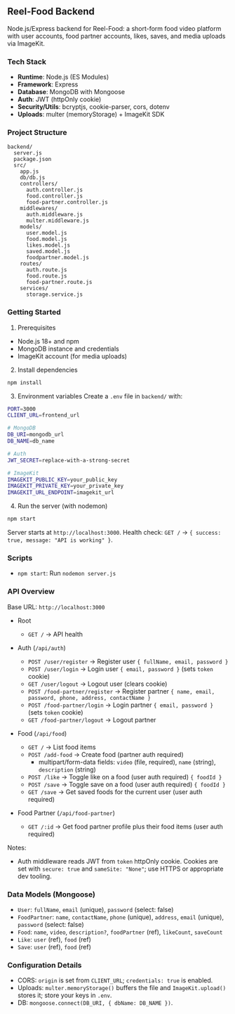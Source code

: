 ## Reel-Food Backend

Node.js/Express backend for Reel-Food: a short-form food video platform with user accounts, food partner accounts, likes, saves, and media uploads via ImageKit.

### Tech Stack
- **Runtime**: Node.js (ES Modules)
- **Framework**: Express
- **Database**: MongoDB with Mongoose
- **Auth**: JWT (httpOnly cookie)
- **Security/Utils**: bcryptjs, cookie-parser, cors, dotenv
- **Uploads**: multer (memoryStorage) + ImageKit SDK

### Project Structure
```
backend/
  server.js
  package.json
  src/
    app.js
    db/db.js
    controllers/
      auth.controller.js
      food.controller.js
      food-partner.controller.js
    middlewares/
      auth.middleware.js
      multer.middleware.js
    models/
      user.model.js
      food.model.js
      likes.model.js
      saved.model.js
      foodpartner.model.js
    routes/
      auth.route.js
      food.route.js
      food-partner.route.js
    services/
      storage.service.js
```

### Getting Started
1) Prerequisites
- Node.js 18+ and npm
- MongoDB instance and credentials
- ImageKit account (for media uploads)

2) Install dependencies
```bash
npm install
```

3) Environment variables
Create a `.env` file in `backend/` with:
```bash
PORT=3000
CLIENT_URL=frontend_url

# MongoDB
DB_URI=mongodb_url
DB_NAME=db_name

# Auth
JWT_SECRET=replace-with-a-strong-secret

# ImageKit
IMAGEKIT_PUBLIC_KEY=your_public_key
IMAGEKIT_PRIVATE_KEY=your_private_key
IMAGEKIT_URL_ENDPOINT=imagekit_url
```

4) Run the server (with nodemon)
```bash
npm start
```
Server starts at `http://localhost:3000`. Health check: `GET /` -> `{ success: true, message: "API is working" }`.

### Scripts
- `npm start`: Run `nodemon server.js`

### API Overview
Base URL: `http://localhost:3000`

- Root
  - `GET /` → API health

- Auth (`/api/auth`)
  - `POST /user/register` → Register user `{ fullName, email, password }`
  - `POST /user/login` → Login user `{ email, password }` (sets `token` cookie)
  - `GET /user/logout` → Logout user (clears cookie)
  - `POST /food-partner/register` → Register partner `{ name, email, password, phone, address, contactName }`
  - `POST /food-partner/login` → Login partner `{ email, password }` (sets `token` cookie)
  - `GET /food-partner/logout` → Logout partner

- Food (`/api/food`)
  - `GET /` → List food items
  - `POST /add-food` → Create food (partner auth required)
    - multipart/form-data fields: `video` (file, required), `name` (string), `description` (string)
  - `POST /like` → Toggle like on a food (user auth required) `{ foodId }`
  - `POST /save` → Toggle save on a food (user auth required) `{ foodId }`
  - `GET /save` → Get saved foods for the current user (user auth required)

- Food Partner (`/api/food-partner`)
  - `GET /:id` → Get food partner profile plus their food items (user auth required)

Notes:
- Auth middleware reads JWT from `token` httpOnly cookie. Cookies are set with `secure: true` and `sameSite: "None"`; use HTTPS or appropriate dev tooling.

### Data Models (Mongoose)
- `User`: `fullName`, `email` (unique), `password` (select: false)
- `FoodPartner`: `name`, `contactName`, `phone` (unique), `address`, `email` (unique), `password` (select: false)
- `Food`: `name`, `video`, `description?`, `foodPartner` (ref), `likeCount`, `saveCount`
- `Like`: `user` (ref), `food` (ref)
- `Save`: `user` (ref), `food` (ref)

### Configuration Details
- CORS: `origin` is set from `CLIENT_URL`; `credentials: true` is enabled.
- Uploads: `multer.memoryStorage()` buffers the file and `ImageKit.upload()` stores it; store your keys in `.env`.
- DB: `mongoose.connect(DB_URI, { dbName: DB_NAME })`.


